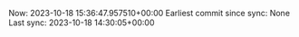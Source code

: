 Now: 2023-10-18 15:36:47.957510+00:00 Earliest commit since sync: None Last sync: 2023-10-18 14:30:05+00:00
